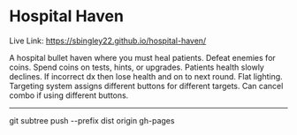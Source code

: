 # Hospital Haven

Live Link: https://sbingley22.github.io/hospital-haven/

A hospital bullet haven where you must heal patients. 
Defeat enemies for coins. Spend coins on tests, hints, or upgrades. 
Patients health slowly declines. If incorrect dx then lose health and on to next round.
Flat lighting.
Targeting system assigns different buttons for different targets. Can cancel combo if using different buttons.

-----------------------------------------------------------------------------------------
git subtree push --prefix dist origin gh-pages
